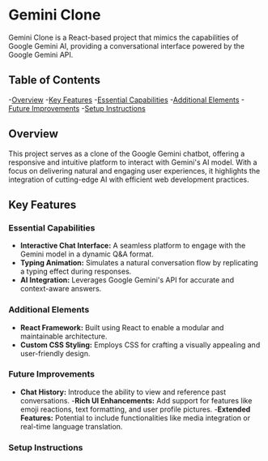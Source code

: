 # Gemini Clone

Gemini Clone is a React-based project that mimics the capabilities of Google Gemini AI, providing a conversational interface powered by the Google Gemini API.

## Table of Contents

-[Overview](#overview)
-[Key Features](#key-Features)
    -[Essential Capabilities](#essential-capabilities)
    -[Additional Elements](#additional-elements)
    -[Future Improvements](#future-improvements)
-[Setup Instructions](#setup-instructions)

## Overview

This project serves as a clone of the Google Gemini chatbot, offering a responsive and intuitive platform to interact with Gemini's AI model. With a focus on delivering natural and engaging user experiences, it highlights the integration of cutting-edge AI with efficient web development practices.

## Key Features

### Essential Capabilities

- **Interactive Chat Interface:** A seamless platform to engage with the Gemini model in a dynamic Q&A format.
- **Typing Animation:** Simulates a natural conversation flow by replicating a typing effect during responses.
- **AI Integration:** Leverages Google Gemini's API for accurate and context-aware answers.

### Additional Elements

- **React Framework:** Built using React to enable a modular and maintainable architecture.
- **Custom CSS Styling:** Employs CSS for crafting a visually appealing and user-friendly design.

### Future Improvements

- **Chat History:** Introduce the ability to view and reference past conversations.
-**Rich UI Enhancements:** Add support for features like emoji reactions, text formatting, and user profile pictures.
-**Extended Features:** Potential to include functionalities like media integration or real-time language translation.

### Setup Instructions